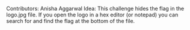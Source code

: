 Contributors: Anisha Aggarwal
Idea: This challenge hides the flag in the logo.jpg file. If you open the logo in a hex editor (or notepad) you can search for and find the flag at the bottom of the file.
